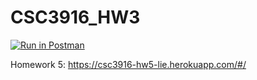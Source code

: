 # CSC3916_HW3

[![Run in Postman](https://run.pstmn.io/button.svg)](https://app.getpostman.com/run-collection/37f3e6008ed83502909f#?env%5BCSC3916_HW3_Lie%5D=W3sia2V5IjoidG9rZW4iLCJ2YWx1ZSI6IiIsImVuYWJsZWQiOnRydWV9LHsia2V5IjoicmFuZG9tX3VzZXJuYW1lIiwidmFsdWUiOiIiLCJlbmFibGVkIjp0cnVlfSx7ImtleSI6InJhbmRvbV9wYXNzd29yZCIsInZhbHVlIjoiIiwiZW5hYmxlZCI6dHJ1ZX0seyJrZXkiOiJyYW5kb21fbmFtZSIsInZhbHVlIjoiIiwiZW5hYmxlZCI6dHJ1ZX1d)

Homework 5: https://csc3916-hw5-lie.herokuapp.com/#/
